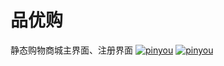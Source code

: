 # 品优购
静态购物商城主界面、注册界面
[![pinyou](https://img.17carat.cn/2024/04/github/pinyou1.png "pinyou")](https://img.17carat.cn/2024/04/github/pinyou1.png "pinyou")
[![pinyou](https://img.17carat.cn/2024/04/github/pinyou.png "pinyou")](https://img.17carat.cn/2024/04/github/pinyou.png "pinyou")
